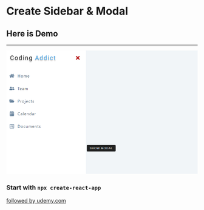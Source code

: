 # Create Sidebar & Modal

## Here is Demo

---

![demo](demo.png 'demo')

### Start with `npx create-react-app`

[followed by udemy.com](https://www.udemy.com/)
